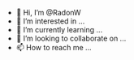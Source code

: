 - 👋 Hi, I’m @RadonW
- 👀 I’m interested in ...
- 🌱 I’m currently learning ...
- 💞️ I’m looking to collaborate on ...
- 📫 How to reach me ...

<!---
RadonW/RadonW is a ✨ special ✨ repository because its `README.md` (this file) appears on your GitHub profile.
You can click the Preview link to take a look at your changes.
--->
